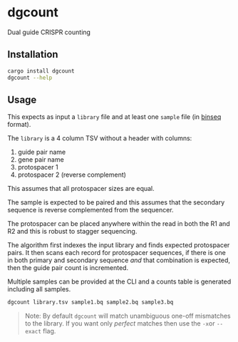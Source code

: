 # dgcount

Dual guide CRISPR counting

## Installation

```bash
cargo install dgcount
dgcount --help
```

## Usage

This expects as input a `library` file and at least one `sample` file (in [binseq](https://github.com/arcinstitute/binseq) format).

The `library` is a 4 column TSV without a header with columns:

1. guide pair name
2. gene pair name
3. protospacer 1
4. protospacer 2 (reverse complement)

This assumes that all protospacer sizes are equal.

The sample is expected to be paired and this assumes that the secondary sequence is reverse complemented from the sequencer.

The protospacer can be placed anywhere within the read in both the R1 and R2 and this is robust to stagger sequencing.

The algorithm first indexes the input library and finds expected protospacer pairs.
It then scans each record for protospacer sequences, if there is one in both primary and secondary sequence *and* that combination is expected, then the guide pair count is incremented.

Multiple samples can be provided at the CLI and a counts table is generated including all samples.

```bash
dgcount library.tsv sample1.bq sample2.bq sample3.bq
```

> Note: By default `dgcount` will match unambiguous one-off mismatches to the library. If you want only *perfect* matches then use the `-x`or `--exact` flag.
